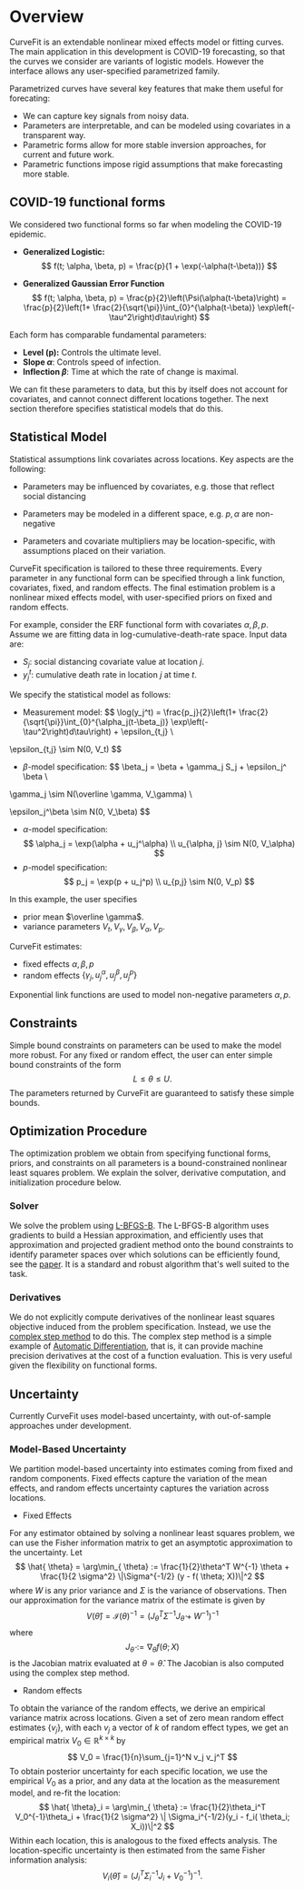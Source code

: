 # Overview

CurveFit is an extendable nonlinear mixed effects model or fitting curves.
The main application in this development is COVID-19 forecasting, so that
the curves we consider are variants of logistic models. However the interface
allows any user-specified parametrized family.

Parametrized curves have several key features that make them useful for forecating:  

- We can capture key signals from noisy data.
- Parameters are interpretable, and can be modeled using covariates in a transparent way.
- Parametric forms allow for more stable inversion approaches, for current and future work.
- Parametric functions impose rigid assumptions that make forecasting more stable.



## COVID-19 functional forms

We considered two functional forms so far when modeling the COVID-19 epidemic.

- **Generalized Logistic:** 
$$
f(t; \alpha, \beta, p)  = \frac{p}{1 + \exp(-\alpha(t-\beta))}
$$


- **Generalized Gaussian Error Function** 
$$
f(t; \alpha, \beta, p) = \frac{p}{2}\left(\Psi(\alpha(t-\beta)\right) = \frac{p}{2}\left(1+ \frac{2}{\sqrt{\pi}}\int_{0}^{\alpha(t-\beta)} \exp\left(-\tau^2\right)d\tau\right)
$$

Each form has comparable fundamental parameters:

- **Level \(p\):**  Controls the ultimate level.
- **Slope $\alpha$**:  Controls speed of infection.
- **Inflection $\beta$**: Time at which the  rate of change is maximal.   

We can fit these parameters to data, but this by itself does not account for covariates, and cannot
connect different locations together. The next section therefore specifies statistical models that do this.

## Statistical Model

Statistical assumptions link covariates across locations. Key aspects are the following:  

- Parameters may be influenced by covariates, e.g. those that reflect social distancing

- Parameters may be modeled in a different space, e.g. $p, \alpha$ are non-negative

- Parameters and covariate multipliers may be location-specific, with assumptions
placed on their variation.

CurveFit specification is tailored to these three requirements. Every parameter in any functional form
can be specified through a link function, covariates, fixed, and random effects. The final estimation
problem is a nonlinear mixed effects model, with user-specified priors on fixed and random effects.

For example, consider the ERF functional form with covariates $\alpha, \beta, p$.
Assume we are fitting data in log-cumulative-death-rate space. Input data are:

- $S_j$: social distancing covariate value at location $j$.
- $y_j^t$: cumulative death rate in location $j$ at time $t$.

We specify the statistical model as follows:

- Measurement model:
$$
\log(y_j^t) = \frac{p_j}{2}\left(1+ \frac{2}{\sqrt{\pi}}\int_{0}^{\alpha_j(t-\beta_j)} \exp\left(-\tau^2\right)d\tau\right) + \epsilon_{t,j} \\

\epsilon_{t,j}  \sim N(0, V_t)
$$

- $\beta$-model specification:
$$
\beta_j = \beta + \gamma_j S_j + \epsilon_j^ \beta \\ 

\gamma_j \sim N(\overline \gamma, V_\gamma) \\

\epsilon_j^\beta \sim N(0, V_\beta)
$$
- $\alpha$-model specification:
$$
\alpha_j = \exp(\alpha + u_j^\alpha) \\
u_{\alpha, j}  \sim N(0, V_\alpha)
$$
- $p$-model specification:
$$
p_j  = \exp(p + u_j^p) \\
u_{p,j}  \sim N(0, V_p)
$$

In this example, the user specifies

- prior mean $\overline \gamma$.
- variance parameters $V_t, V_\gamma, V_\beta, V_\alpha, V_p$.

CurveFit estimates:

- fixed effects $\alpha, \beta, p$
- random effects $\{\gamma_j, u_j^\alpha, u_j^\beta, u_j^p\}$

Exponential link functions are used to model non-negative parameters $\alpha, p$.

## Constraints

Simple bound constraints on parameters can be used to make the model more robust.
For any fixed or random effect, the user can enter simple bound constraints of the form
$$
L \leq \theta \leq U.
$$
The parameters returned by CurveFit are guaranteed to satisfy these simple bounds.

## Optimization Procedure

The optimization problem we obtain from specifying functional forms, priors, and constraints on all parameters
is a bound-constrained nonlinear least squares problem. We explain the solver, derivative computation, and initialization
procedure below.

### Solver

We solve the problem using [L-BFGS-B](https://docs.scipy.org/doc/scipy/reference/optimize.minimize-lbfgsb.html).
The L-BFGS-B algorithm uses gradients to build a Hessian approximation, and efficiently uses that approximation
and projected gradient method onto the bound constraints to identify parameter spaces over which solutions can be efficiently found,
see the [paper](http://www.ece.northwestern.edu/~nocedal/PSfiles/limited.ps.gz). It is a standard and robust algorithm that's well
suited to the task.

### Derivatives

We do not explicitly compute derivatives of the nonlinear least squares objective induced from the problem specification.
Instead, we use the [complex step method](https://dl.acm.org/doi/abs/10.1145/838250.838251?casa_token=TYWyEC47VgkAAAAA:Qo1BmjP8jlvs5SOBqH2jw1VPMX4IV6SnjKfltmCgJP8jRM1nUThentKVdr2R0c3rBSfWry-_dZY) to do this.
The complex step method is a simple example of [Automatic Differentiation](https://en.wikipedia.org/wiki/Automatic_differentiation),
that is, it can provide machine precision derivatives at the cost of a function evaluation.
This is very useful given the flexibility on functional forms.

## Uncertainty

Currently CurveFit uses model-based uncertainty, with out-of-sample approaches under development.

### Model-Based Uncertainty

We partition model-based uncertainty into estimates coming  from fixed and random components. Fixed effects capture the variation
of the mean effects, and random effects uncertainty captures the variation across locations.  

- Fixed Effects

For any estimator obtained by solving a nonlinear least squares problem, we can use the Fisher information matrix
to get an asymptotic approximation to the uncertainty. Let
$$
\hat{ \theta} = \arg\min_{ \theta} := \frac{1}{2}\theta^T W^{-1} \theta  + \frac{1}{2 \sigma^2} \|\Sigma^{-1/2} (y - f( \theta;  X))\|^2
$$
where $W$ is any prior variance and $\Sigma$ is the variance of  observations.
Then our approximation for the variance matrix of the estimate is given by
$$
V(\hat \theta) = \mathcal{I}(\theta)^{-1} = \left(J_{\hat \theta}^T \Sigma^{-1} J_{\hat \theta} + W^{-1} \right)^{-1}
$$
where
$$
J_{\hat{ \theta}} := \nabla_{ \theta} f( \theta;  X)  
$$
is the Jacobian matrix evaluated at $\theta = \hat \theta$. The Jacobian is also computed using the complex step method.

- Random effects

To obtain the variance of the random effects, we derive an  empirical variance matrix across locations.
Given a set of zero mean random effect estimates $\{v_j\}$, with each $v_j$ a vector
of $k$ of random effect types, we get an empirical matrix $V_0 \in \mathbb{R}^{k\times k}$ by
$$
V_0 = \frac{1}{n}\sum_{j=1}^N v_j v_j^T
$$
To obtain posterior uncertainty for each specific location, we use the empirical $V_0$ as a prior,
and any data at the location as the measurement model, and re-fit the  location:
$$
\hat{ \theta}_i = \arg\min_{ \theta} := \frac{1}{2}\theta_i^T V_0^{-1}\theta_i +  \frac{1}{2 \sigma^2} \| \Sigma_i^{-1/2}(y_i - f_i( \theta_i;  X_i))\|^2
$$
Within each location, this is analogous to the fixed effects analysis. The location-specific uncertainty is then estimated from
the same Fisher information analysis:
$$
V_i({\hat \theta}) =   ( J_i^T  \Sigma_i ^{-1}  J_i + V_0^{-1})^{-1}.
$$